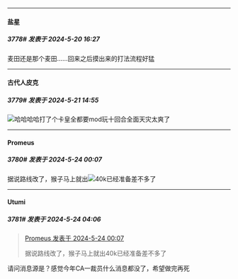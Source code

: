 ﻿
*****

####  盐星  
##### 3778#       发表于 2024-5-20 16:27

麦田还是那个麦田……回来之后摸出来的打法流程好猛

*****

####  古代人皮克  
##### 3779#       发表于 2024-5-21 14:55

<img src="https://static.saraba1st.com/image/smiley/face2017/067.png" referrerpolicy="no-referrer">哈哈哈哈打了个卡皇全都要mod玩十回合全面天灾太爽了


*****

####  Promeus  
##### 3780#       发表于 2024-5-24 00:07

据说路线改了，猴子马上就出<img src="https://static.saraba1st.com/image/smiley/face2017/068.png" referrerpolicy="no-referrer">40k已经准备差不多了


*****

####  Utumi  
##### 3781#       发表于 2024-5-24 04:06

<blockquote><a href="httphttps://bbs.saraba1st.com/2b/forum.php?mod=redirect&amp;goto=findpost&amp;pid=64981469&amp;ptid=1985955" target="_blank">Promeus 发表于 2024-5-24 00:07</a>

据说路线改了，猴子马上就出40k已经准备差不多了</blockquote>
请问消息源是？感觉今年CA一裁员什么消息都没了，希望做完再死

